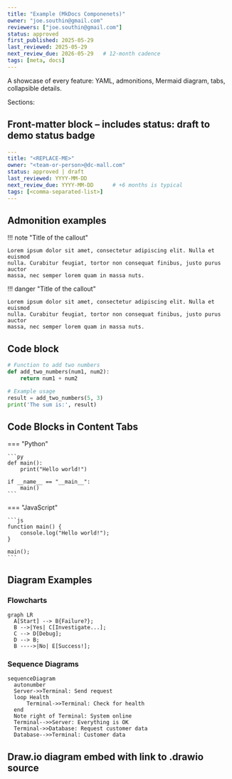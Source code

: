 ```yaml
---
title: "Example (MkDocs Componenets)"
owner: "joe.southin@gmail.com"
reviewers: ["joe.southin@gmail.com"]
status: approved
first_published: 2025-05-29
last_reviewed: 2025-05-29
next_review_due: 2026-05-29   # 12-month cadence
tags: [meta, docs]
---
```


A showcase of every feature: YAML, admonitions, Mermaid diagram, tabs, collapsible details.

Sections:

## Front-matter block – includes status: draft to demo status badge
```yaml
---
title: "<REPLACE-ME>"
owner: "<team-or-person>@dc-mall.com"
status: approved | draft
last_reviewed: YYYY-MM-DD
next_review_due: YYYY-MM-DD      # +6 months is typical
tags: [<comma-separated-list>]
---
```

## Admonition examples
!!! note "Title of the callout"

    Lorem ipsum dolor sit amet, consectetur adipiscing elit. Nulla et euismod
    nulla. Curabitur feugiat, tortor non consequat finibus, justo purus auctor
    massa, nec semper lorem quam in massa nuts.

!!! danger "Title of the callout"

    Lorem ipsum dolor sit amet, consectetur adipiscing elit. Nulla et euismod
    nulla. Curabitur feugiat, tortor non consequat finibus, justo purus auctor
    massa, nec semper lorem quam in massa nuts.

## Code block
```py title="add_numbers.py" linenums="1" hl_lines="2-4"
# Function to add two numbers
def add_two_numbers(num1, num2):
    return num1 + num2

# Example usage
result = add_two_numbers(5, 3)
print('The sum is:', result)
```

## Code Blocks in Content Tabs

=== "Python"

    ```py
    def main():
        print("Hello world!")

    if __name__ == "__main__":
        main()
    ```

=== "JavaScript"

    ```js
    function main() {
        console.log("Hello world!");
    }

    main();
    ```


## Diagram Examples

### Flowcharts

```mermaid
graph LR
  A[Start] --> B{Failure?};
  B -->|Yes| C[Investigate...];
  C --> D[Debug];
  D --> B;
  B ---->|No| E[Success!];
```
### Sequence Diagrams

```mermaid
sequenceDiagram
  autonumber
  Server->>Terminal: Send request
  loop Health
      Terminal->>Terminal: Check for health
  end
  Note right of Terminal: System online
  Terminal-->>Server: Everything is OK
  Terminal->>Database: Request customer data
  Database-->>Terminal: Customer data
```

## Draw.io diagram embed with link to .drawio source
